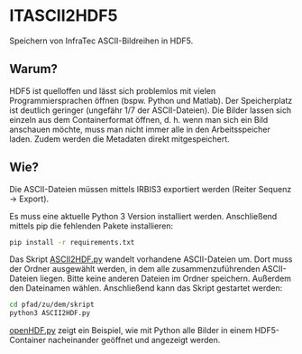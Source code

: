 # ITASCII2HDF5

Speichern von InfraTec ASCII-Bildreihen in HDF5.

## Warum?

HDF5 ist quelloffen und lässt sich problemlos mit vielen Programmiersprachen öffnen (bspw. Python und Matlab). Der Speicherplatz ist deutlich geringer (ungefähr 1/7 der ASCII-Dateien). Die Bilder lassen sich einzeln aus dem Containerformat öffnen, d. h. wenn man sich ein Bild anschauen möchte, muss man nicht immer alle in den Arbeitsspeicher laden. Zudem werden die Metadaten direkt mitgespeichert.

## Wie?

Die ASCII-Dateien müssen mittels IRBIS3 exportiert werden (Reiter Sequenz -> Export). 

Es muss eine aktuelle Python 3 Version installiert werden. Anschließend mittels pip die fehlenden Pakete installieren:

```bash
pip install -r requirements.txt
```

Das Skript [ASCII2HDF.py](https://github.com/MT-MRT/ITASCII2HDF5/blob/main/ASCII2HDF.py) wandelt vorhandene ASCII-Dateien um. Dort muss der Ordner ausgewählt werden, in dem alle zusammenzuführenden ASCII-Dateien liegen. Bitte keine anderen Dateien im Ordner speichern. Außerdem den Dateinamen wählen. Anschließend kann das Skript gestartet werden:

```bash
cd pfad/zu/dem/skript
python3 ASCII2HDF.py
```

[openHDF.py](https://github.com/MT-MRT/ITASCII2HDF5/blob/main/openHDF.py) zeigt ein Beispiel, wie mit Python alle Bilder in einem HDF5-Container nacheinander geöffnet und angezeigt werden.
